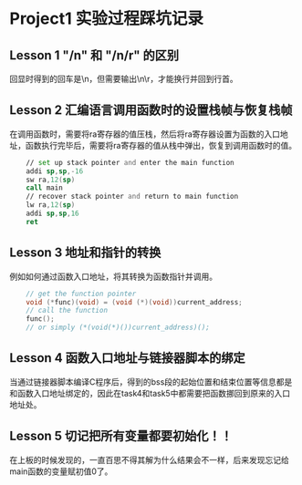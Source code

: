# Project1 实验过程踩坑记录

## Lesson 1 "/n" 和 "/n/r" 的区别

回显时得到的回车是\n，但需要输出\n\r，才能换行并回到行首。

## Lesson 2 汇编语言调用函数时的设置栈帧与恢复栈帧

在调用函数时，需要将ra寄存器的值压栈，然后将ra寄存器设置为函数的入口地址，函数执行完毕后，需要将ra寄存器的值从栈中弹出，恢复到调用函数时的值。

```asm
    // set up stack pointer and enter the main function
    addi sp,sp,-16
    sw ra,12(sp)
    call main
    // recover stack pointer and return to main function
    lw ra,12(sp)
    addi sp,sp,16
    ret
```

## Lesson 3 地址和指针的转换

例如如何通过函数入口地址，将其转换为函数指针并调用。

```c
    // get the function pointer
    void (*func)(void) = (void (*)(void))current_address;
    // call the function
    func();
    // or simply (*(void(*)())current_address)();
```

## Lesson 4 函数入口地址与链接器脚本的绑定

当通过链接器脚本编译C程序后，得到的bss段的起始位置和结束位置等信息都是和函数入口地址绑定的，因此在task4和task5中都需要把函数挪回到原来的入口地址处。

## Lesson 5 切记把所有变量都要初始化！！

在上板的时候发现的，一直百思不得其解为什么结果会不一样，后来发现忘记给main函数的变量赋初值0了。